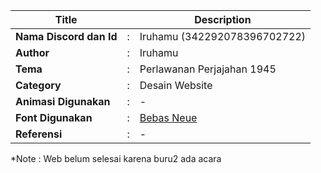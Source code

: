| Title                   |     | Description                                                                    |
| ----------------------- | --- | ------------------------------------------------------------------------------ |
| **Nama Discord dan Id** | :   | Iruhamu (342292078396702722)                                                   |
| **Author**              | :   | Iruhamu                                                                        |
| **Tema**                | :   | Perlawanan Perjajahan 1945                                                     |
| **Category**            | :   | Desain Website                                                                 |
| **Animasi Digunakan**   | :   | -                                                                              |
| **Font Digunakan**      | :   | [Bebas Neue](https://fonts.googleapis.com/css2?family=Bebas+Neue&display=swap) |
| **Referensi**           | :   | -                                                                              |

\*Note : Web belum selesai karena buru2 ada acara
